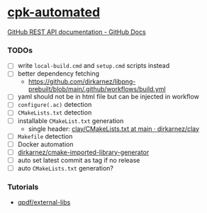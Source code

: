 [cpk-automated](https://dirkarnez.github.io/cpk-automated)
==========================================================
[GitHub REST API documentation - GitHub Docs](https://docs.github.com/en/rest?apiVersion=2022-11-28)

### TODOs
- [ ] write `local-build.cmd` and `setup.cmd` scripts instead
- [ ] better dependency fetching
  - https://github.com/dirkarnez/libpng-prebuilt/blob/main/.github/workflows/build.yml
- [ ] yaml should not be in html file but can be injected in workflow
- [ ] `configure(.ac)` detection
- [ ] `CMakeLists.txt` detection
- [ ] installable `CMakeList.txt` generation
  - single header: [clay/CMakeLists.txt at main · dirkarnez/clay](https://github.com/dirkarnez/clay/blob/main/CMakeLists.txt)
- [ ] `Makefile` detection
- [ ] Docker automation
- [ ] [dirkarnez/cmake-imported-library-generator](https://github.com/dirkarnez/cmake-imported-library-generator)
- [ ] auto set latest commit as tag if no release
- [ ] auto `CMakeLists.txt` generation?

### Tutorials
- [qpdf/external-libs](https://github.com/qpdf/external-libs)
